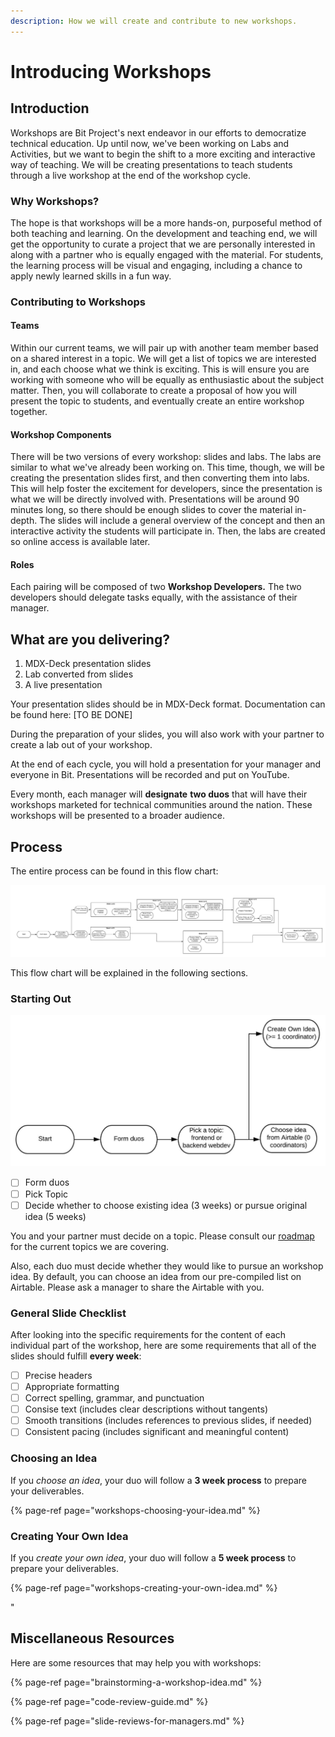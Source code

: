 ```yaml
---
description: How we will create and contribute to new workshops.
---
```


# Introducing Workshops

## Introduction

Workshops are Bit Project's next endeavor in our efforts to democratize technical education. Up until now, we've been working on Labs and Activities, but we want to begin the shift to a more exciting and interactive way of teaching. We will be creating presentations to teach students through a live workshop at the end of the workshop cycle.

### Why Workshops?

The hope is that workshops will be a more hands-on, purposeful method of both teaching and learning. On the development and teaching end, we will get the opportunity to curate a project that we are personally interested in along with a partner who is equally engaged with the material. For students, the learning process will be visual and engaging, including a chance to apply newly learned skills in a fun way.

### Contributing to Workshops

#### Teams

Within our current teams, we will pair up with another team member based on a shared interest in a topic. We will get a list of topics we are interested in, and each choose what we think is exciting. This is will ensure you are working with someone who will be equally as enthusiastic about the subject matter. Then, you will collaborate to create a proposal of how you will present the topic to students, and eventually create an entire workshop together.

#### Workshop Components

There will be two versions of every workshop: slides and labs. The labs are similar to what we've already been working on. This time, though, we will be creating the presentation slides first, and then converting them into labs. This will help foster the excitement for developers, since the presentation is what we will be directly involved with. Presentations will be around 90 minutes long, so there should be enough slides to cover the material in-depth. The slides will include a general overview of the concept and then an interactive activity the students will participate in. Then, the labs are created so online access is available later.

#### Roles

Each pairing will be composed of two **Workshop Developers.** The two developers should delegate tasks equally, with the assistance of their manager.

## What are you delivering?

1. MDX-Deck presentation slides
2. Lab converted from slides
3. A live presentation 

Your presentation slides should be in MDX-Deck format. Documentation can be found here: \[TO BE DONE\]

During the preparation of your slides, you will also work with your partner to create a lab out of your workshop.

At the end of each cycle, you will hold a presentation for your manager and everyone in Bit. Presentations will be recorded and put on YouTube.

Every month, each manager will **designate** **two duos** that will have their workshops marketed for technical communities around the nation. These workshops will be presented to a broader audience. 

## Process

The entire process can be found in this flow chart:

![Workshop Development Process](../../../.gitbook/assets/workshop-flowchart-page-1-2.png)

This flow chart will be explained in the following sections.

### Starting Out

![Flowchart for Starting Out](../../../.gitbook/assets/workshop-flowchart-page-2%20%281%29.jpeg)

* [ ] Form duos
* [ ] Pick Topic
* [ ] Decide whether to choose existing idea \(3 weeks\) or pursue original idea \(5 weeks\)

You and your partner must decide on a topic. Please consult our [roadmap](../development-roadmap/#current-topics-in-focus) for the current topics we are covering.

Also, each duo must decide whether they would like to pursue an workshop idea. By default, you can choose an idea from our pre-compiled list on Airtable. Please ask a manager to share the Airtable with you.

### General Slide Checklist

After looking into the specific requirements for the content of each individual part of the workshop, here are some requirements that all of the slides should fulfill **every week**:

* [ ] Precise headers
* [ ] Appropriate formatting 
* [ ] Correct spelling, grammar, and punctuation
* [ ] Consise text \(includes clear descriptions without tangents\)
* [ ] Smooth transitions \(includes references to previous slides, if needed\)
* [ ] Consistent pacing \(includes significant and meaningful content\)

### Choosing an Idea

If you _choose an idea_, your duo will follow a **3 week process** to prepare your deliverables.

{% page-ref page="workshops-choosing-your-idea.md" %}

### Creating Your Own Idea

If you _create your own idea_, your duo will follow a **5 week process** to prepare your deliverables.

{% page-ref page="workshops-creating-your-own-idea.md" %}

"

## Miscellaneous Resources

Here are some resources that may help you with workshops:

{% page-ref page="brainstorming-a-workshop-idea.md" %}

{% page-ref page="code-review-guide.md" %}

{% page-ref page="slide-reviews-for-managers.md" %}

